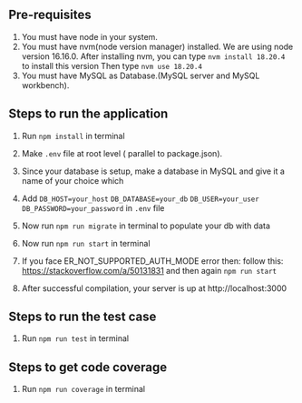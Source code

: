 ## Pre-requisites
1. You must have node in your system.
2. You must have nvm(node version manager) installed.
We are using node version 16.16.0.
After installing nvm, you can type `nvm install 18.20.4` to install this version
Then type `nvm use 18.20.4`
3. You must have MySQL as Database.(MySQL server and MySQL workbench).

## Steps to run the application

1. Run `npm install` in terminal
2. Make `.env` file at root level ( parallel to package.json).
3. Since your database is setup, make a database in MySQL and give it a name 
of your choice which 
4. Add 
`DB_HOST=your_host`
`DB_DATABASE=your_db`
`DB_USER=your_user`
`DB_PASSWORD=your_password` in `.env` file

4. Now run `npm run migrate` in terminal to populate your db with data
5. Now run `npm run start` in terminal
6. If you face ER_NOT_SUPPORTED_AUTH_MODE error then: follow this: https://stackoverflow.com/a/50131831 and then again `npm run start`
7. After successful compilation, your server is up at http://localhost:3000

## Steps to run the test case 
1. Run `npm run test` in terminal

## Steps to get code coverage
1. Run `npm run coverage` in terminal
